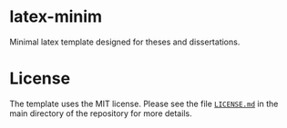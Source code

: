 # latex-minim

Minimal latex template designed for theses and dissertations.

# License

The template uses the MIT license. Please see the file [`LICENSE.md`](LICENSE.md) in the main directory of the repository for more details.
